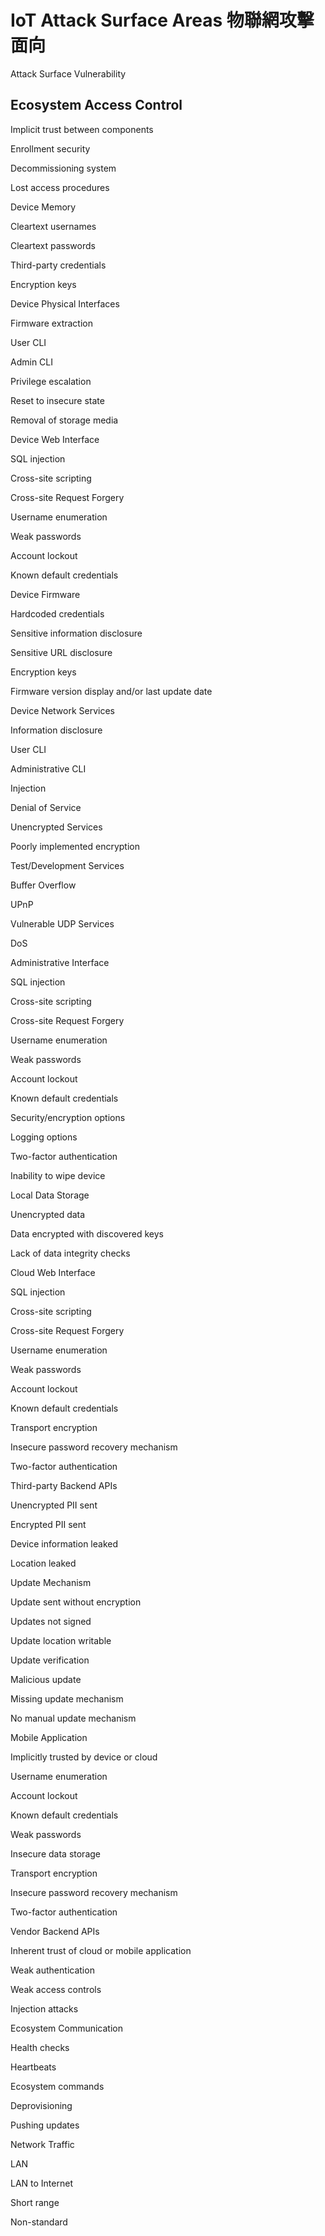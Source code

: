 # IoT Attack Surface Areas 物聯網攻擊面向

 Attack Surface	Vulnerability

## Ecosystem Access Control	

Implicit trust between components

Enrollment security

Decommissioning system

Lost access procedures

Device Memory	

Cleartext usernames

Cleartext passwords

Third-party credentials

Encryption keys

Device Physical Interfaces	

Firmware extraction

User CLI

Admin CLI

Privilege escalation

Reset to insecure state

Removal of storage media

Device Web Interface	

SQL injection

Cross-site scripting

Cross-site Request Forgery

Username enumeration

Weak passwords

Account lockout

Known default credentials

Device Firmware	

Hardcoded credentials

Sensitive information disclosure

Sensitive URL disclosure

Encryption keys

Firmware version display and/or last update date

Device Network Services	

Information disclosure

User CLI

Administrative CLI

Injection

Denial of Service

Unencrypted Services

Poorly implemented encryption

Test/Development Services

Buffer Overflow

UPnP

Vulnerable UDP Services

DoS

Administrative Interface	

SQL injection

Cross-site scripting

Cross-site Request Forgery

Username enumeration

Weak passwords

Account lockout

Known default credentials

Security/encryption options

Logging options

Two-factor authentication

Inability to wipe device

Local Data Storage	

Unencrypted data

Data encrypted with discovered keys

Lack of data integrity checks

Cloud Web Interface	

SQL injection

Cross-site scripting

Cross-site Request Forgery

Username enumeration

Weak passwords

Account lockout

Known default credentials

Transport encryption

Insecure password recovery mechanism

Two-factor authentication

Third-party Backend APIs	

Unencrypted PII sent

Encrypted PII sent

Device information leaked

Location leaked


Update Mechanism	


Update sent without encryption



Updates not signed



Update location writable



Update verification



Malicious update



Missing update mechanism



No manual update mechanism



Mobile Application	


Implicitly trusted by device or cloud



Username enumeration



Account lockout



Known default credentials



Weak passwords



Insecure data storage



Transport encryption



Insecure password recovery mechanism



Two-factor authentication


Vendor Backend APIs	



Inherent trust of cloud or mobile application



Weak authentication



Weak access controls


Injection attacks



Ecosystem Communication	



Health checks


Heartbeats



Ecosystem commands



Deprovisioning



Pushing updates



Network Traffic	


LAN



LAN to Internet



Short range



Non-standard



